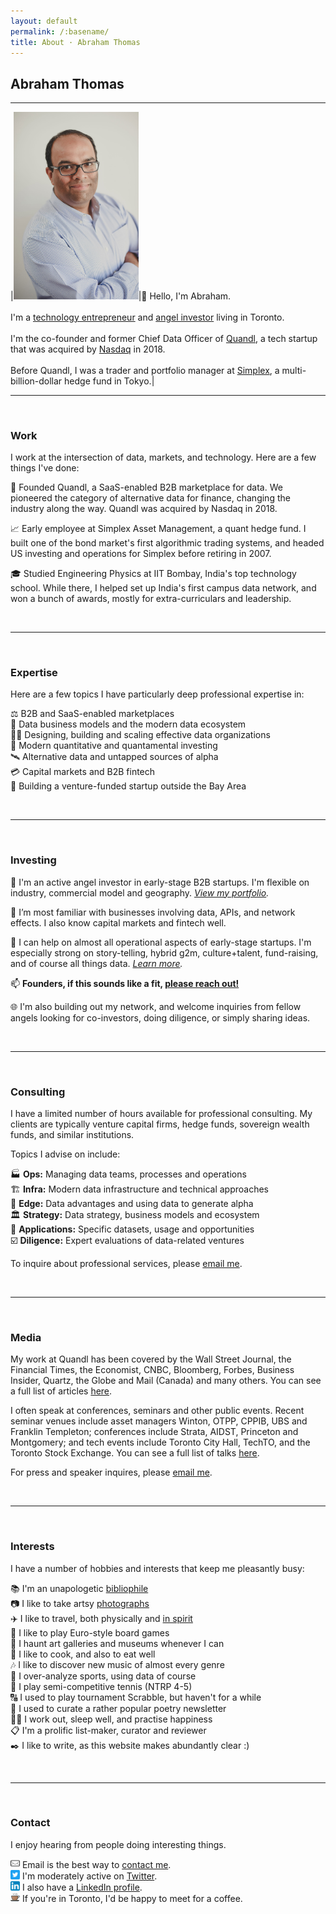 ```yaml
---
layout: default
permalink: /:basename/
title: About · Abraham Thomas
---
```


## Abraham Thomas

----

|<img style="width:200px" src="/assets/img/Abraham-Thomas.jpg">|👋 Hello, I'm Abraham.<br/><br/>I'm a [technology entrepreneur](/about/#work) and [angel investor](/about/#investing) living in Toronto.<br/><br/>I'm the co-founder and former Chief Data Officer of [Quandl](https://www.quandl.com), a tech startup that was acquired by [Nasdaq](https://www.nasdaq.com) in 2018. <br/><br/>Before Quandl, I was a trader and portfolio manager at [Simplex](https://www.simplexasset.com), a multi-billion-dollar hedge fund in Tokyo.|

-----

<br/>

### Work

I work at the intersection of data, markets, and technology. Here are a few things I've done:

🚀 Founded Quandl, a SaaS-enabled B2B marketplace for data. We pioneered the category of alternative data for finance, changing the industry along the way. Quandl was acquired by Nasdaq in 2018.  

📈 Early employee at Simplex Asset Management, a quant hedge fund. I built one of the bond market's first algorithmic trading systems, and headed US investing and operations for Simplex before retiring in 2007.

🎓 Studied Engineering Physics at IIT Bombay, India's top technology school. While there, I helped set up India's first campus data network, and won a bunch of awards, mostly for extra-curriculars and leadership.

<!--
https://en.wikipedia.org/wiki/Alternative_data_(finance)
https://blog.quandl.com/quandl-the-next-chapter 
https://en.wikipedia.org/wiki/Algorithmic_trading 
https://abrahamthomas.info/bond-arbitrage/ 
-->

<br/>

-----

<br/>	


### Expertise

Here are a few topics I have particularly deep professional expertise in:

⚖️ B2B and SaaS-enabled marketplaces  
🔢 Data business models and the modern data ecosystem  
👩‍💻 Designing, building and scaling effective data organizations  
🏧 Modern quantitative and quantamental investing  
🛰️ Alternative data and untapped sources of alpha  
💳 Capital markets and B2B fintech  
🦄 Building a venture-funded startup outside the Bay Area  

<br/>

-----

<br/>	


### Investing

🦋 I'm an active angel investor in early-stage B2B startups. I'm flexible on industry, commercial model and geography. *[View my portfolio](/angel).*  

🔗 I’m most familiar with businesses involving data, APIs, and network effects. I also know capital markets and fintech well.  

🔧 I can help on almost all operational aspects of early-stage startups. I'm especially strong on story-telling, hybrid g2m, culture+talent, fund-raising, and of course all things data.  *[Learn more](/founders).*  

📫 **Founders, if this sounds like a fit, [please reach out!](mailto:athos1@gmail.com)**    

🌐 I'm also building out my network, and welcome inquiries from fellow angels looking for co-investors, doing diligence, or simply sharing ideas.  

<!-- portfolio, more about, co-investing --> 

<br/>

-----

<br/>	

### Consulting

I have a limited number of hours available for professional consulting. My clients are typically venture capital firms, hedge funds, sovereign wealth funds, and similar institutions. 

Topics I advise on include:

🏭 **Ops:** Managing data teams, processes and operations  
🏗️ **Infra:** Modern data infrastructure and technical approaches  
💱 **Edge:** Data advantages and using data to generate alpha  
🏛️ **Strategy:** Data strategy, business models and ecosystem  
🚚 **Applications:** Specific datasets, usage and opportunities  
☑️ **Diligence:** Expert evaluations of data-related ventures   


To inquire about professional services, please [email me](mailto:athos1@gmail.com).


<br/>

-----

<br/>	


### Media


My work at Quandl has been covered by the Wall Street Journal, the Financial Times, the Economist, CNBC, Bloomberg, Forbes, Business Insider, Quartz, the Globe and Mail (Canada) and many others. You can see a full list of articles [here](/press).

I often speak at conferences, seminars and other public events. Recent seminar venues include asset managers Winton, OTPP, CPPIB, UBS and Franklin Templeton; conferences include Strata, AIDST, Princeton and Montgomery; and tech events include Toronto City Hall, TechTO, and the Toronto Stock Exchange. You can see a full list of talks [here](/speaking).

For press and speaker inquires, please [email me](mailto:athos1@gmail.com).


<br/>

-----

<br/>	


### Interests

I have a number of hobbies and interests that keep me pleasantly busy:

📚 I'm an unapologetic [bibliophile](/library)  
📷 I like to take artsy [photographs](/gallery)  
✈️ I like to travel, both physically and [in spirit](/library/#travel-adventure--exploration)    
🎲 I like to play Euro-style board games  
🎨 I haunt art galleries and museums whenever I can  
🍱 I like to cook, and also to eat well  
🎶 I like to discover new music of almost every genre  
🏅 I over-analyze sports, using data of course  
🎾 I play semi-competitive tennis (NTRP 4-5)  
🔠 I used to play tournament Scrabble, but haven't for a while   
🌸 I used to curate a rather popular poetry newsletter  
🏋🏾 I work out, sleep well, and practise happiness  
📋 I'm a prolific list-maker, curator and reviewer  
✒️ I like to write, as this website makes abundantly clear :)   

<br/>

-----

<br/>	


### Contact

I enjoy hearing from people doing interesting things. 

<img style="width:15px" src="/assets/img/email-icon.svg"> Email is the best way to [contact me](mailto:athos1@gmail.com).  
<img style="width:15px" src="/assets/img/twitter-icon.svg"> I'm moderately active on [Twitter](https://twitter.com/athomasq).  
<img style="width:15px" src="/assets/img/linkedin-icon.svg"> I also have a [LinkedIn profile](https://www.linkedin.com/in/athomasq/).  
<img style="width:15px" src="/assets/img/coffee-icon.svg"> If you're in Toronto, I'd be happy to meet for a coffee.  

<br/>
<br/>

